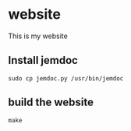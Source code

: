 # website

This is my website

## Install jemdoc
```
sudo cp jemdoc.py /usr/bin/jemdoc
```

## build the website

```
make
```


